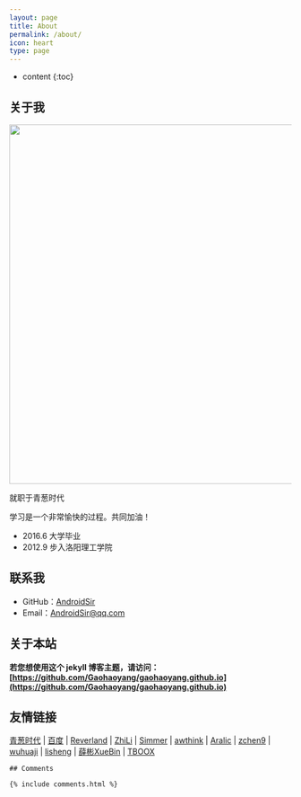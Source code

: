 ```yaml
---
layout: page
title: About
permalink: /about/
icon: heart
type: page
---
```


* content
{:toc}

## 关于我

<div  align="center">    
<img src="http://a3.qpic.cn/psb?/V11DxkGh190yEc/kYBKAH7GQa5iXkMUAo08u*MuVfw8DXWHbSlb6rG3tTE!/b/dBkBAAAAAAAA&bo=cgSAAgAAAAARB8Q!&rf=viewer_4" width = "1138" height = "640" />
</div>

就职于青葱时代

学习是一个非常愉快的过程。共同加油！

* 2016.6 大学毕业
* 2012.9 步入洛阳理工学院

## 联系我

* GitHub：[AndroidSir](https://github.com/AndroidSir)
* Email：AndroidSir@qq.com

## 关于本站

**若您想使用这个 jekyll 博客主题，请访问：[https://github.com/Gaohaoyang/gaohaoyang.github.io](https://github.com/Gaohaoyang/gaohaoyang.github.io)**

## 友情链接

[青葱时代](http://www.qcsd99.com) \| [百度](http://www.baidu.com/) \| [Reverland](http://reverland.org/) \| [ZhiLi](http://lizhipower.github.io/) \| [Simmer](http://simmer-jun.github.io/) \| [awthink](http://awthink.net/) \| [Aralic](http://aralic.github.io/) \| [zchen9](http://www.chen9.info/) \| [wuhuaji](http://wuhuaji.me/) \| [lisheng](http://www.lishengcn.cn/) \| [薛彬XueBin](http://axuebin.com/blog/) \| [TBOOX](http://www.tboox.org/cn/)

	## Comments
	
	{% include comments.html %}
